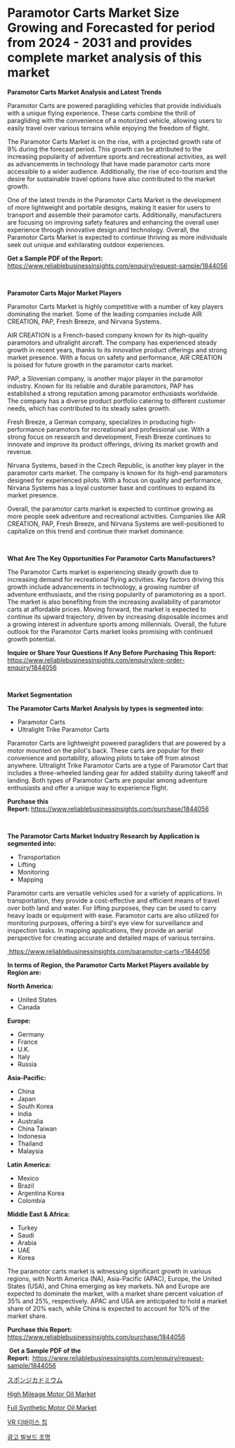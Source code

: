 <p><h1>Paramotor Carts Market Size Growing and Forecasted for period from 2024 - 2031 and provides complete market analysis of this market</h1></p><p><strong>Paramotor Carts Market Analysis and Latest Trends</strong></p>
<p><p>Paramotor Carts are powered paragliding vehicles that provide individuals with a unique flying experience. These carts combine the thrill of paragliding with the convenience of a motorized vehicle, allowing users to easily travel over various terrains while enjoying the freedom of flight.</p><p>The Paramotor Carts Market is on the rise, with a projected growth rate of 9% during the forecast period. This growth can be attributed to the increasing popularity of adventure sports and recreational activities, as well as advancements in technology that have made paramotor carts more accessible to a wider audience. Additionally, the rise of eco-tourism and the desire for sustainable travel options have also contributed to the market growth.</p><p>One of the latest trends in the Paramotor Carts Market is the development of more lightweight and portable designs, making it easier for users to transport and assemble their paramotor carts. Additionally, manufacturers are focusing on improving safety features and enhancing the overall user experience through innovative design and technology. Overall, the Paramotor Carts Market is expected to continue thriving as more individuals seek out unique and exhilarating outdoor experiences.</p></p>
<p><strong>Get a Sample PDF of the Report:&nbsp;</strong> <a href="https://www.reliablebusinessinsights.com/enquiry/request-sample/1844056">https://www.reliablebusinessinsights.com/enquiry/request-sample/1844056</a></p>
<p>&nbsp;</p>
<p><strong>Paramotor Carts Major Market Players</strong></p>
<p><p>Paramotor Carts Market is highly competitive with a number of key players dominating the market. Some of the leading companies include AIR CREATION, PAP, Fresh Breeze, and Nirvana Systems.</p><p>AIR CREATION is a French-based company known for its high-quality paramotors and ultralight aircraft. The company has experienced steady growth in recent years, thanks to its innovative product offerings and strong market presence. With a focus on safety and performance, AIR CREATION is poised for future growth in the paramotor carts market.</p><p>PAP, a Slovenian company, is another major player in the paramotor industry. Known for its reliable and durable paramotors, PAP has established a strong reputation among paramotor enthusiasts worldwide. The company has a diverse product portfolio catering to different customer needs, which has contributed to its steady sales growth.</p><p>Fresh Breeze, a German company, specializes in producing high-performance paramotors for recreational and professional use. With a strong focus on research and development, Fresh Breeze continues to innovate and improve its product offerings, driving its market growth and revenue.</p><p>Nirvana Systems, based in the Czech Republic, is another key player in the paramotor carts market. The company is known for its high-end paramotors designed for experienced pilots. With a focus on quality and performance, Nirvana Systems has a loyal customer base and continues to expand its market presence.</p><p>Overall, the paramotor carts market is expected to continue growing as more people seek adventure and recreational activities. Companies like AIR CREATION, PAP, Fresh Breeze, and Nirvana Systems are well-positioned to capitalize on this trend and continue their market dominance.</p></p>
<p>&nbsp;</p>
<p><strong>What Are The Key Opportunities For Paramotor Carts Manufacturers?</strong></p>
<p><p>The Paramotor Carts market is experiencing steady growth due to increasing demand for recreational flying activities. Key factors driving this growth include advancements in technology, a growing number of adventure enthusiasts, and the rising popularity of paramotoring as a sport. The market is also benefiting from the increasing availability of paramotor carts at affordable prices. Moving forward, the market is expected to continue its upward trajectory, driven by increasing disposable incomes and a growing interest in adventure sports among millennials. Overall, the future outlook for the Paramotor Carts market looks promising with continued growth potential.</p></p>
<p><strong>Inquire or Share Your Questions If Any Before Purchasing This Report:</strong> <a href="https://www.reliablebusinessinsights.com/enquiry/pre-order-enquiry/1844056">https://www.reliablebusinessinsights.com/enquiry/pre-order-enquiry/1844056</a></p>
<p>&nbsp;</p>
<p><strong>Market Segmentation</strong></p>
<p><strong>The Paramotor Carts Market Analysis by types is segmented into:</strong></p>
<p><ul><li>Paramotor Carts</li><li>Ultralight Trike Paramotor Carts</li></ul></p>
<p><p>Paramotor Carts are lightweight powered paragliders that are powered by a motor mounted on the pilot's back. These carts are popular for their convenience and portability, allowing pilots to take off from almost anywhere. Ultralight Trike Paramotor Carts are a type of Paramotor Cart that includes a three-wheeled landing gear for added stability during takeoff and landing. Both types of Paramotor Carts are popular among adventure enthusiasts and offer a unique way to experience flight.</p></p>
<p><strong>Purchase this Report:&nbsp;</strong><a href="https://www.reliablebusinessinsights.com/purchase/1844056">https://www.reliablebusinessinsights.com/purchase/1844056</a></p>
<p>&nbsp;</p>
<p><strong>The Paramotor Carts Market Industry Research by Application is segmented into:</strong></p>
<p><ul><li>Transportation</li><li>Lifting</li><li>Monitoring</li><li>Mapping</li></ul></p>
<p><p>Paramotor carts are versatile vehicles used for a variety of applications. In transportation, they provide a cost-effective and efficient means of travel over both land and water. For lifting purposes, they can be used to carry heavy loads or equipment with ease. Paramotor carts are also utilized for monitoring purposes, offering a bird's eye view for surveillance and inspection tasks. In mapping applications, they provide an aerial perspective for creating accurate and detailed maps of various terrains.</p></p>
<p><a href="https://www.reliablebusinessinsights.com/paramotor-carts-r1844056">&nbsp;https://www.reliablebusinessinsights.com/paramotor-carts-r1844056</a></p>
<p><strong>In terms of Region, the Paramotor Carts Market Players available by Region are:</strong></p>
<p>
    <p> <strong> North America: </strong>
        <ul>
            <li>United States</li>
            <li>Canada</li>
        </ul>
        </p> 
    <p> <strong> Europe: </strong>
        <ul>
            <li>Germany</li>
            <li>France</li>
            <li>U.K.</li>
            <li>Italy</li>
            <li>Russia</li>
        </ul>
        </p> 
    <p> <strong> Asia-Pacific: </strong>
        <ul>
            <li>China</li>
            <li>Japan</li>
            <li>South Korea</li>
            <li>India</li>
            <li>Australia</li>
            <li>China Taiwan</li>
            <li>Indonesia</li>
            <li>Thailand</li>
            <li>Malaysia</li>
        </ul>
        </p> 
    <p> <strong> Latin America: </strong>
        <ul>
            <li>Mexico</li>
            <li>Brazil</li>
            <li>Argentina Korea</li>
            <li>Colombia</li>
        </ul>
        </p> 
    <p> <strong> Middle East & Africa: </strong>
        <ul>
            <li>Turkey</li>
            <li>Saudi</li>
            <li>Arabia</li>
            <li>UAE</li>
            <li>Korea</li>
        </ul>
    </p>
    </p>
<p><p>The paramotor carts market is witnessing significant growth in various regions, with North America (NA), Asia-Pacific (APAC), Europe, the United States (USA), and China emerging as key markets. NA and Europe are expected to dominate the market, with a market share percent valuation of 35% and 25%, respectively. APAC and USA are anticipated to hold a market share of 20% each, while China is expected to account for 10% of the market share.</p></p>
<p><strong>Purchase this Report: </strong><a href="https://www.reliablebusinessinsights.com/purchase/1844056">https://www.reliablebusinessinsights.com/purchase/1844056</a></p>
<p>&nbsp;<strong>Get a Sample PDF of the Report:&nbsp;&nbsp;</strong><a href="https://www.reliablebusinessinsights.com/enquiry/request-sample/1844056">https://www.reliablebusinessinsights.com/enquiry/request-sample/1844056</a></p>
<p><strong></strong></p>
<p><p><a href="https://medium.com/@mt14785/%E3%82%B9%E3%83%9D%E3%83%B3%E3%82%B8%E3%82%AB%E3%83%89%E3%83%9F%E3%82%A6%E3%83%A0%E6%A5%AD%E7%95%8C%E3%81%AE%E6%B4%9E%E5%AF%9F-2031%E5%B9%B4%E3%81%BE%E3%81%A7%E3%81%AE%E5%B8%82%E5%A0%B4%E3%81%AE%E8%B2%A1%E5%8B%99%E7%8A%B6%E6%B3%81-%E5%B8%82%E5%A0%B4%E8%A6%8F%E6%A8%A1-%E3%81%8A%E3%82%88%E3%81%B3%E5%8F%8E%E7%9B%8A%E5%88%86%E6%9E%90-e981293bd376">スポンジカドミウム</a></p><p><a href="https://github.com/nicholepatriciadoylenwnrjr0/Market-Research-Report-List-2/blob/main/high-mileage-motor-oil-market.md">High Mileage Motor Oil Market</a></p><p><a href="https://github.com/gamblestampleyjenny50m5sl6/Market-Research-Report-List-3/blob/main/full-synthetic-motor-oil-market.md">Full Synthetic Motor Oil Market</a></p><p><a href="https://github.com/vs019sa3m8x/Market-Research-Report-List-2/blob/main/8132969115178.md">VR 디바이스 칩</a></p><p><a href="https://medium.com/@mayekuhic00/%EA%B4%91%EA%B3%A0-%ED%8C%90%EC%B4%89%EB%AC%BC-%EC%A1%B0%EB%AA%85-%EC%8B%9C%EC%9E%A5-%EC%98%88%EC%B8%A1-%EC%8B%9C%EC%9E%A5-%EB%8F%99%ED%96%A5-%EB%B0%8F-%EC%98%81%ED%96%A5-%EB%B6%84%EC%84%9D-2024-2031-1f1626f04732">광고 빌보드 조명</a></p></p>